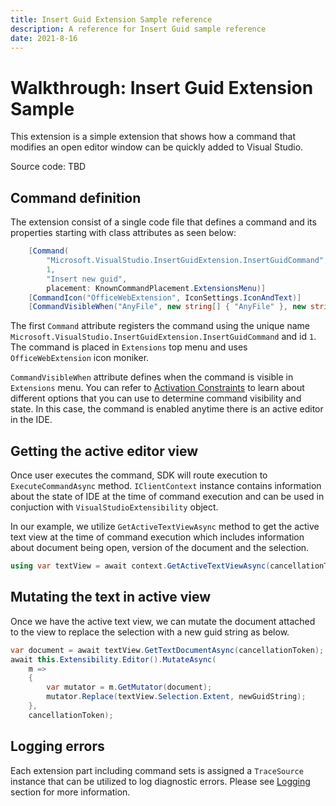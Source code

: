 ```yaml
---
title: Insert Guid Extension Sample reference
description: A reference for Insert Guid sample reference
date: 2021-8-16
---
```


# Walkthrough: Insert Guid Extension Sample

This extension is a simple extension that shows how a command that modifies an open editor window can be quickly added to Visual Studio.

Source code: TBD

## Command definition

The extension consist of a single code file that defines a command and its properties starting with class attributes as seen below:

```csharp
	[Command(
		"Microsoft.VisualStudio.InsertGuidExtension.InsertGuidCommand",
		1,
		"Insert new guid",
		placement: KnownCommandPlacement.ExtensionsMenu)]
	[CommandIcon("OfficeWebExtension", IconSettings.IconAndText)]
	[CommandVisibleWhen("AnyFile", new string[] { "AnyFile" }, new string[] { "ClientContext:Shell.ActiveEditorContentType=.+" })]
```

The first `Command` attribute registers the command using the unique name `Microsoft.VisualStudio.InsertGuidExtension.InsertGuidCommand` and id `1`. The command is placed in `Extensions` top menu and uses `OfficeWebExtension` icon moniker.

`CommandVisibleWhen` attribute defines when the command is visible in `Extensions` menu. You can refer to [Activation Constraints]() to learn about different options that you can use to determine command visibility and state. In this case, the command is enabled anytime there is an active editor in the IDE.

## Getting the active editor view

Once user executes the command, SDK will route execution to `ExecuteCommandAsync` method. `IClientContext` instance contains information about the state of IDE at the time of command execution and can be used in conjuction with `VisualStudioExtensibility` object.

In our example, we utilize `GetActiveTextViewAsync` method to get the active text view at the time of command execution which includes information about document being open, version of the document and the selection.

```csharp
using var textView = await context.GetActiveTextViewAsync(cancellationToken);
```
## Mutating the text in active view

Once we have the active text view, we can mutate the document attached to the view to replace the selection with a new guid string as below.

```csharp
var document = await textView.GetTextDocumentAsync(cancellationToken);
await this.Extensibility.Editor().MutateAsync(
    m =>
    {
        var mutator = m.GetMutator(document);
        mutator.Replace(textView.Selection.Extent, newGuidString);
    },
    cancellationToken);
```

## Logging errors

Each extension part including command sets is assigned a `TraceSource` instance that can be utilized to log diagnostic errors. Please see [Logging](../inside-the-sdk/logging.md) section for more information.
